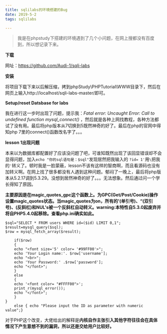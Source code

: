 ```yaml
---
title: sqlilabs的环境搭建的Bug
date: 2019-5-2
tags: sqlilabs

---
```


> 我是在phpstudy下搭建的环境遇到了几个小问题，在网上搜都没有百度到，所以想记录下来。

**下载**

网址：https://github.com/Audi-1/sqli-labs

**安装**

将项目下载下来以后解压缩，拷到phpStudy\PHPTutorial\WWW目录下，然后在网页上输入http://localhost/sqli-labs-master/即可。

**Setup/reset Datsbase for labs**

我在进行这一步时出现了问题，提示我：_Fatal error: Uncaught Error: Call to undefined function mysql_connect()_ ，然后就是各种上网找教程，各种方法都试了没有用。最后将php版本从7切换到5既然神奇的好了。最后在php的官网中得知php 7里的connect()函数改名字了。。。

**lesson 1出现问题**

本来以为数据库都配置好了应该没问题了吧，可谁知既然出现了该回显错误却不会显得问题，加入`echo "你的sql语句是：$sql"`发现居然把我输入的
`?id= 1'`用`\`把我的`'`转义了。顿时我是一脸蒙蔽，lesson不该有这样的智商啊，而且看源码也没有加转义啊。在网上找了很多都没有人遇到这种问题。郁闷了一晚上，最后将php版本从5.2.17调到5.3.29。没想到居然神奇的好了。。。无法想象。然后通过问一个学长得知了原因。

**主要原因是在magic_quotes_gpc这个函数上。为GPC(Get/Post/Cookie)操作设置magic_quotes状态。当magic_quotes为on，所有的'(单引号)、“(双引号)、\(反斜杠)和NUL's被一个反斜杠自动转义。warning:本特性自5.3.0起废弃并将自PHP5.4.0起移除。查看php.ini确实如此。**

```
$sql="SELECT * FROM users WHERE id=($id) LIMIT 0,1";
$result=mysql_query($sql);
$row = mysql_fetch_array($result);

	if($row)
	{
  	echo "<font size='5' color= '#99FF00'>";
  	echo 'Your Login name:'. $row['username'];
  	echo "<br>";
  	echo 'Your Password:' .$row['password'];
  	echo "</font>";
  	}
	else 
	{
	echo '<font color= "#FFFF00">';
	print_r(mysql_error());
	echo "</font>";  
	}
}
	else { echo "Please input the ID as parameter with numeric value";}
```

对于PHP这个改变，大佬给出的解释是**内核自作主张引入其他字符往往会在具体情况下产生意想不到的漏洞，所以还是交给用户比较好。**
